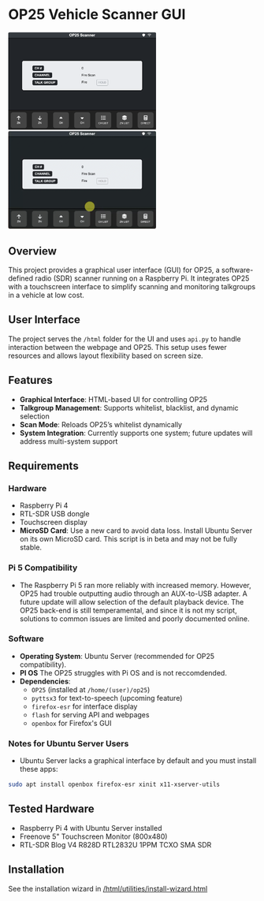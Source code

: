 # OP25 Vehicle Scanner GUI

<p><img src="help/screenshot.png" width="300"/> <img src="help/screenshot-animated.gif" width="300"/></p>

## Overview
This project provides a graphical user interface (GUI) for OP25, a software-defined radio (SDR) scanner running on a Raspberry Pi. It integrates OP25 with a touchscreen interface to simplify scanning and monitoring talkgroups in a vehicle at low cost.

## User Interface
The project serves the `/html` folder for the UI and uses `api.py` to handle interaction between the webpage and OP25. This setup uses fewer resources and allows layout flexibility based on screen size.

## Features
- **Graphical Interface**: HTML-based UI for controlling OP25
- **Talkgroup Management**: Supports whitelist, blacklist, and dynamic selection
- **Scan Mode**: Reloads OP25’s whitelist dynamically
- **System Integration**: Currently supports one system; future updates will address multi-system support

## Requirements

### Hardware
- Raspberry Pi 4 
- RTL-SDR USB dongle 
- Touchscreen display 
- **MicroSD Card**: Use a new card to avoid data loss. Install Ubuntu Server on its own MicroSD card. This script is in beta and may not be fully stable.

### Pi 5 Compatibility
- The Raspberry Pi 5 ran more reliably with increased memory. However, OP25 had trouble outputting audio through an AUX-to-USB adapter. A future update will allow selection of the default playback device. The OP25 back-end is still temperamental, and since it is not my script, solutions to common issues are limited and poorly documented online.

### Software
- **Operating System**: Ubuntu Server (recommended for OP25 compatibility).
- **PI OS** The OP25 struggles with Pi OS and is not reccomdended. 
- **Dependencies**:  
  - `OP25` (installed at `/home/(user)/op25`)    
  - `pyttsx3` for text-to-speech (upcoming feature)  
  - `firefox-esr` for interface display
  - `flash` for serving API and webpages
  - `openbox` for Firefox's GUI

### Notes for Ubuntu Server Users
- Ubuntu Server lacks a graphical interface by default and you must install these apps:

```bash
sudo apt install openbox firefox-esr xinit x11-xserver-utils
```

## Tested Hardware
- Raspberry Pi 4 with Ubuntu Server installed  
- Freenove 5" Touchscreen Monitor (800x480)  
- RTL-SDR Blog V4 R828D RTL2832U 1PPM TCXO SMA SDR  

## Installation
See the installation wizard in [/html/utilities/install-wizard.html](https://github.com/TheMrNaab/op25-headunit/blob/6022ac7fdb9acd2600f27025fefb03b12a39c06e/html/utilities/install-wizard.html)
